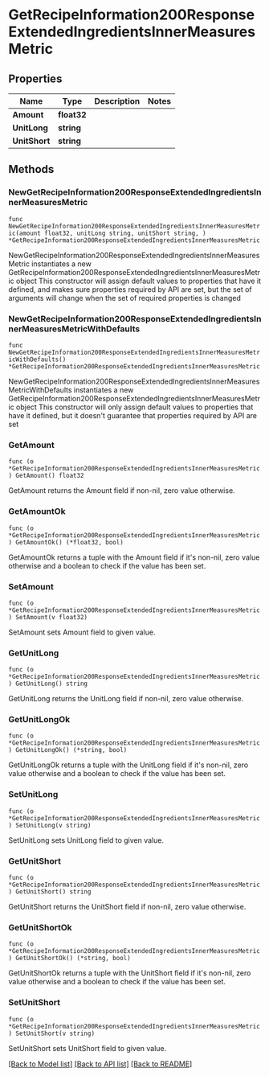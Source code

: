 # GetRecipeInformation200ResponseExtendedIngredientsInnerMeasuresMetric

## Properties

Name | Type | Description | Notes
------------ | ------------- | ------------- | -------------
**Amount** | **float32** |  | 
**UnitLong** | **string** |  | 
**UnitShort** | **string** |  | 

## Methods

### NewGetRecipeInformation200ResponseExtendedIngredientsInnerMeasuresMetric

`func NewGetRecipeInformation200ResponseExtendedIngredientsInnerMeasuresMetric(amount float32, unitLong string, unitShort string, ) *GetRecipeInformation200ResponseExtendedIngredientsInnerMeasuresMetric`

NewGetRecipeInformation200ResponseExtendedIngredientsInnerMeasuresMetric instantiates a new GetRecipeInformation200ResponseExtendedIngredientsInnerMeasuresMetric object
This constructor will assign default values to properties that have it defined,
and makes sure properties required by API are set, but the set of arguments
will change when the set of required properties is changed

### NewGetRecipeInformation200ResponseExtendedIngredientsInnerMeasuresMetricWithDefaults

`func NewGetRecipeInformation200ResponseExtendedIngredientsInnerMeasuresMetricWithDefaults() *GetRecipeInformation200ResponseExtendedIngredientsInnerMeasuresMetric`

NewGetRecipeInformation200ResponseExtendedIngredientsInnerMeasuresMetricWithDefaults instantiates a new GetRecipeInformation200ResponseExtendedIngredientsInnerMeasuresMetric object
This constructor will only assign default values to properties that have it defined,
but it doesn't guarantee that properties required by API are set

### GetAmount

`func (o *GetRecipeInformation200ResponseExtendedIngredientsInnerMeasuresMetric) GetAmount() float32`

GetAmount returns the Amount field if non-nil, zero value otherwise.

### GetAmountOk

`func (o *GetRecipeInformation200ResponseExtendedIngredientsInnerMeasuresMetric) GetAmountOk() (*float32, bool)`

GetAmountOk returns a tuple with the Amount field if it's non-nil, zero value otherwise
and a boolean to check if the value has been set.

### SetAmount

`func (o *GetRecipeInformation200ResponseExtendedIngredientsInnerMeasuresMetric) SetAmount(v float32)`

SetAmount sets Amount field to given value.


### GetUnitLong

`func (o *GetRecipeInformation200ResponseExtendedIngredientsInnerMeasuresMetric) GetUnitLong() string`

GetUnitLong returns the UnitLong field if non-nil, zero value otherwise.

### GetUnitLongOk

`func (o *GetRecipeInformation200ResponseExtendedIngredientsInnerMeasuresMetric) GetUnitLongOk() (*string, bool)`

GetUnitLongOk returns a tuple with the UnitLong field if it's non-nil, zero value otherwise
and a boolean to check if the value has been set.

### SetUnitLong

`func (o *GetRecipeInformation200ResponseExtendedIngredientsInnerMeasuresMetric) SetUnitLong(v string)`

SetUnitLong sets UnitLong field to given value.


### GetUnitShort

`func (o *GetRecipeInformation200ResponseExtendedIngredientsInnerMeasuresMetric) GetUnitShort() string`

GetUnitShort returns the UnitShort field if non-nil, zero value otherwise.

### GetUnitShortOk

`func (o *GetRecipeInformation200ResponseExtendedIngredientsInnerMeasuresMetric) GetUnitShortOk() (*string, bool)`

GetUnitShortOk returns a tuple with the UnitShort field if it's non-nil, zero value otherwise
and a boolean to check if the value has been set.

### SetUnitShort

`func (o *GetRecipeInformation200ResponseExtendedIngredientsInnerMeasuresMetric) SetUnitShort(v string)`

SetUnitShort sets UnitShort field to given value.



[[Back to Model list]](../README.md#documentation-for-models) [[Back to API list]](../README.md#documentation-for-api-endpoints) [[Back to README]](../README.md)


